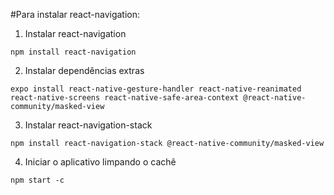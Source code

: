 #Para instalar react-navigation:
1. Instalar react-navigation
```
npm install react-navigation
```
2. Instalar dependências extras
```
expo install react-native-gesture-handler react-native-reanimated react-native-screens react-native-safe-area-context @react-native-community/masked-view
```
3. Instalar react-navigation-stack
```
npm install react-navigation-stack @react-native-community/masked-view
```
4. Iniciar o aplicativo limpando o cachê
```
npm start -c
```